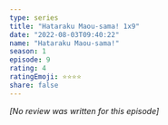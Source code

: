 ```yaml
---
type: series
title: "Hataraku Maou-sama! 1x9"
date: "2022-08-03T09:40:22"
name: "Hataraku Maou-sama!"
season: 1
episode: 9
rating: 4
ratingEmoji: ⭐️⭐️⭐️⭐️
share: false
---
```


_[No review was written for this episode]_

